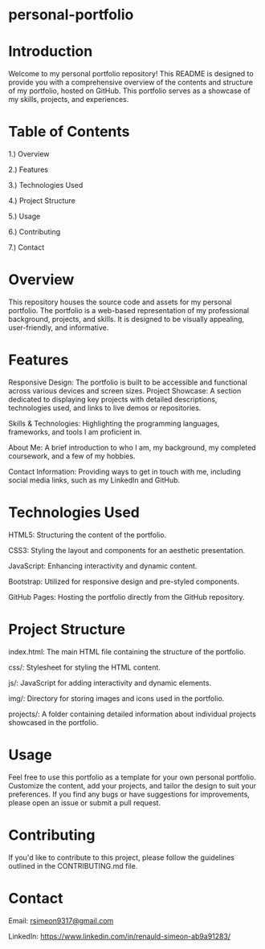 # personal-portfolio


# Introduction
Welcome to my personal portfolio repository! This README is designed to provide you with a comprehensive overview of the contents and structure of my portfolio, hosted on GitHub. This portfolio serves as a showcase of my skills, projects, and experiences.

# Table of Contents
1.) Overview

2.) Features

3.) Technologies Used

4.) Project Structure

5.) Usage

6.) Contributing

7.) Contact



# Overview
This repository houses the source code and assets for my personal portfolio. The portfolio is a web-based representation of my professional background, projects, and skills. It is designed to be visually appealing, user-friendly, and informative.


# Features
Responsive Design: The portfolio is built to be accessible and functional across various devices and screen sizes.
Project Showcase: A section dedicated to displaying key projects with detailed descriptions, technologies used, and links to live demos or repositories.

Skills & Technologies: Highlighting the programming languages, frameworks, and tools I am proficient in.

About Me: A brief introduction to who I am, my background, my completed coursework, and a few of my hobbies.

Contact Information: Providing ways to get in touch with me, including social media links, such as my LinkedIn and GitHub.


# Technologies Used

HTML5: Structuring the content of the portfolio.

CSS3: Styling the layout and components for an aesthetic presentation.

JavaScript: Enhancing interactivity and dynamic content.

Bootstrap: Utilized for responsive design and pre-styled components.

GitHub Pages: Hosting the portfolio directly from the GitHub repository.


# Project Structure

index.html: The main HTML file containing the structure of the portfolio.

css/: Stylesheet for styling the HTML content.

js/: JavaScript for adding interactivity and dynamic elements.

img/: Directory for storing images and icons used in the portfolio.

projects/: A folder containing detailed information about individual projects showcased in the portfolio.


# Usage
Feel free to use this portfolio as a template for your own personal portfolio. Customize the content, add your projects, and tailor the design to suit your preferences. If you find any bugs or have suggestions for improvements, please open an issue or submit a pull request.


# Contributing
If you'd like to contribute to this project, please follow the guidelines outlined in the CONTRIBUTING.md file.


# Contact
Email: rsimeon9317@gmail.com

LinkedIn: https://www.linkedin.com/in/renauld-simeon-ab9a91283/
